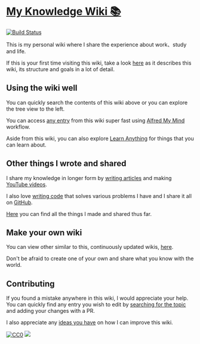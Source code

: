# [My Knowledge Wiki 📚](https://wiki.hackdapp.com)

[![Build Status](https://travis-ci.org/hackdapp/knowledge.svg?branch=master)](https://travis-ci.org/hackdapp/knowledge.svg?branch=master)

This is my personal wiki where I share the experience about work、study and life.

If this is your first time visiting this wiki, take a look [here](meta/meta.md) as it describes this wiki, its structure and goals in a lot of detail.

## Using the wiki well

You can quickly search the contents of this wiki above or you can explore the tree view to the left.

You can access [any entry](https://github.com/hackdapp/knowledge/blob/master/SUMMARY.md) from this wiki super fast using [Alfred My Mind](https://github.com/hackdapp/alfred-my-mind) workflow.

Aside from this wiki, you can also explore [Learn Anything](ideas/learn-anything.md) for things that you can learn about.

## Other things I wrote and shared

I share my knowledge in longer form by [writing articles](sharing/my-articles.md) and making [YouTube videos](sharing/my-youtube.md).

I also love [writing code](sharing/my-github.md) that solves various problems I have and I share it all on [GitHub](https://github.com/hackdapp).

[Here](sharing/sharing.md) you can find all the things I made and shared thus far.

## Make your own wiki

You can view other similar to this, continuously updated wikis, [here](https://github.com/RichardLitt/meta-knowledge#readme).

Don't be afraid to create one of your own and share what you know with the world.

## Contributing

If you found a mistake anywhere in this wiki, I would appreciate your help. You can quickly find any entry you wish to edit by [searching for the topic](https://github.com/hackdapp/knowledge/find/master) and adding your changes with a PR.

I also appreciate any [ideas you have](https://github.com/hackdapp/knowledge/issues/new) on how I can improve this wiki.

[![CC0](https://img.shields.io/badge/license-CC0-0a0a0a.svg?style=flat&colorA=0a0a0a)](https://creativecommons.org/publicdomain/zero/1.0/) [![](http://cdn.hackdapp.com/110623.jpg)](https://twitter.com/hackdapp)
